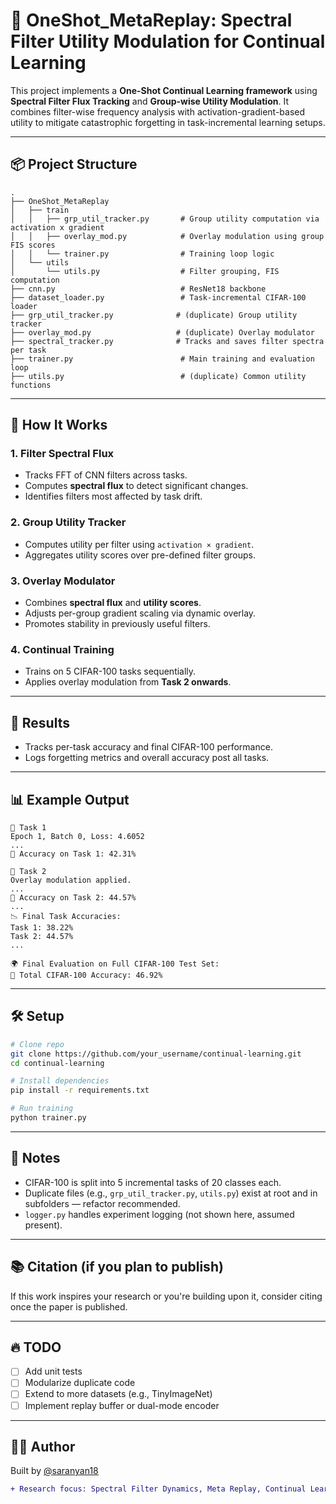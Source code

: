 # 🧠 OneShot_MetaReplay: Spectral Filter Utility Modulation for Continual Learning

This project implements a **One-Shot Continual Learning framework** using **Spectral Filter Flux Tracking** and **Group-wise Utility Modulation**. It combines filter-wise frequency analysis with activation-gradient-based utility to mitigate catastrophic forgetting in task-incremental learning setups.

---

## 📦 Project Structure

```
.
├── OneShot_MetaReplay
│   ├── train
│   │   ├── grp_util_tracker.py       # Group utility computation via activation x gradient
│   │   ├── overlay_mod.py            # Overlay modulation using group FIS scores
│   │   └── trainer.py                # Training loop logic
│   └── utils
│       └── utils.py                  # Filter grouping, FIS computation
├── cnn.py                            # ResNet18 backbone
├── dataset_loader.py                 # Task-incremental CIFAR-100 loader
├── grp_util_tracker.py              # (duplicate) Group utility tracker
├── overlay_mod.py                   # (duplicate) Overlay modulator
├── spectral_tracker.py              # Tracks and saves filter spectra per task
├── trainer.py                        # Main training and evaluation loop
├── utils.py                          # (duplicate) Common utility functions
```

---

## 🚀 How It Works

### 1. **Filter Spectral Flux**
   - Tracks FFT of CNN filters across tasks.
   - Computes **spectral flux** to detect significant changes.
   - Identifies filters most affected by task drift.

### 2. **Group Utility Tracker**
   - Computes utility per filter using `activation × gradient`.
   - Aggregates utility scores over pre-defined filter groups.

### 3. **Overlay Modulator**
   - Combines **spectral flux** and **utility scores**.
   - Adjusts per-group gradient scaling via dynamic overlay.
   - Promotes stability in previously useful filters.

### 4. **Continual Training**
   - Trains on 5 CIFAR-100 tasks sequentially.
   - Applies overlay modulation from **Task 2 onwards**.

---

## 🧪 Results

- Tracks per-task accuracy and final CIFAR-100 performance.
- Logs forgetting metrics and overall accuracy post all tasks.

---

## 📊 Example Output

```
🔁 Task 1
Epoch 1, Batch 0, Loss: 4.6052
...
🎯 Accuracy on Task 1: 42.31%

🔁 Task 2
Overlay modulation applied.
...
🎯 Accuracy on Task 2: 44.57%
...
📉 Final Task Accuracies:
Task 1: 38.22%
Task 2: 44.57%
...

🌍 Final Evaluation on Full CIFAR-100 Test Set:
🧠 Total CIFAR-100 Accuracy: 46.92%
```

---

## 🛠️ Setup

```bash
# Clone repo
git clone https://github.com/your_username/continual-learning.git
cd continual-learning

# Install dependencies
pip install -r requirements.txt

# Run training
python trainer.py
```

---

## 🧠 Notes

- CIFAR-100 is split into 5 incremental tasks of 20 classes each.
- Duplicate files (e.g., `grp_util_tracker.py`, `utils.py`) exist at root and in subfolders — refactor recommended.
- `logger.py` handles experiment logging (not shown here, assumed present).

---

## 📚 Citation (if you plan to publish)

If this work inspires your research or you're building upon it, consider citing once the paper is published.

---

## 🔥 TODO

- [ ] Add unit tests
- [ ] Modularize duplicate code
- [ ] Extend to more datasets (e.g., TinyImageNet)
- [ ] Implement replay buffer or dual-mode encoder

---

## 👨‍💻 Author

Built by [@saranyan18](https://github.com/saranyan18)  
```diff
+ Research focus: Spectral Filter Dynamics, Meta Replay, Continual Learning
```
